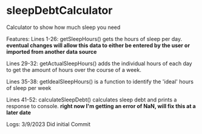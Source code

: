 # sleepDebtCalculator
Calculator to show how much sleep you need

Features:
Lines 1-26: getSleepHours() gets the hours of sleep per day.
**eventual changes will allow this data to either be entered by the user or imported from another data source**

Lines 29-32: getActualSleepHours() adds the individual hours of each day to get the amount of hours over the course of a week.

Lines 35-38: getIdealSleepHours() is a function to identify the 'ideal' hours of sleep per week

Lines 41-52: calculateSleepDebt() calculates sleep debt and prints a response to console.
**right now I'm getting an error of NaN, will fix this at a later date**


Logs:
3/9/2023
Did initial Commit

